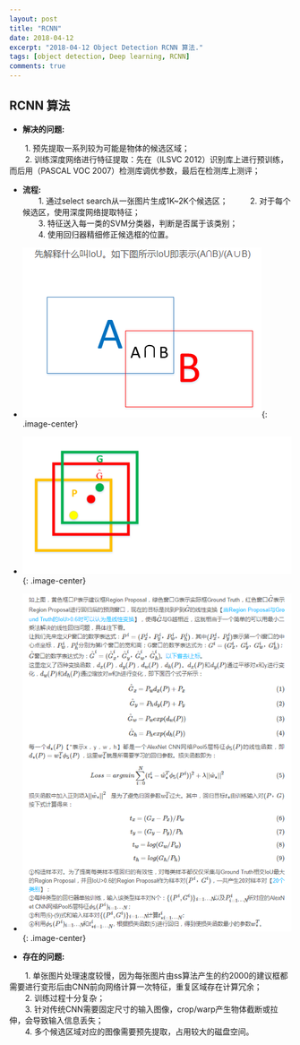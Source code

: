 ```yaml
---
layout: post
title: "RCNN"
date: 2018-04-12
excerpt: "2018-04-12 Object Detection RCNN 算法."
tags: [object detection, Deep learning, RCNN]
comments: true
---
```

## **RCNN 算法** 
* **解决的问题:**  

&ensp;&ensp;&ensp;&ensp;1. 预先提取一系列较为可能是物体的候选区域；  
&ensp;&ensp;&ensp;&ensp;2. 训练深度网络进行特征提取：先在（ILSVC 2012）识别库上进行预训练，而后用（PASCAL VOC 2007）检测库调优参数，最后在检测库上测评；

* **流程:**   
&ensp;&ensp;&ensp;&ensp;1. 通过select search从一张图片生成1K~2K个候选区；  
&ensp;&ensp;&ensp;&ensp;2. 对于每个候选区，使用深度网络提取特征；  
&ensp;&ensp;&ensp;&ensp;3. 特征送入每一类的SVM分类器，判断是否属于该类别；   
&ensp;&ensp;&ensp;&ensp;4. 使用回归器精细修正候选框的位置。

* ![](https://github.com/xmxxiong/xmxxiong.github.io/blob/master/assets/img/R_CNN/IoU.png?raw=true){: .image-center}  

* ![](https://github.com/xmxxiong/xmxxiong.github.io/blob/master/assets/img/R_CNN/1.png?raw=true){: .image-center}  

* ![](https://github.com/xmxxiong/xmxxiong.github.io/blob/master/assets/img/R_CNN/2.png?raw=true){: .image-center}  


* **存在的问题:**   

&ensp;&ensp;&ensp;&ensp;1. 单张图片处理速度较慢，因为每张图片由ss算法产生的约2000的建议框都需要进行变形后由CNN前向网络计算一次特征，重复区域存在计算冗余；    
&ensp;&ensp;&ensp;&ensp;2. 训练过程十分复杂；  
&ensp;&ensp;&ensp;&ensp;3. 针对传统CNN需要固定尺寸的输入图像，crop/warp产生物体截断或拉伸，会导致输入信息丢失；  
&ensp;&ensp;&ensp;&ensp;4. 多个候选区域对应的图像需要预先提取，占用较大的磁盘空间。 